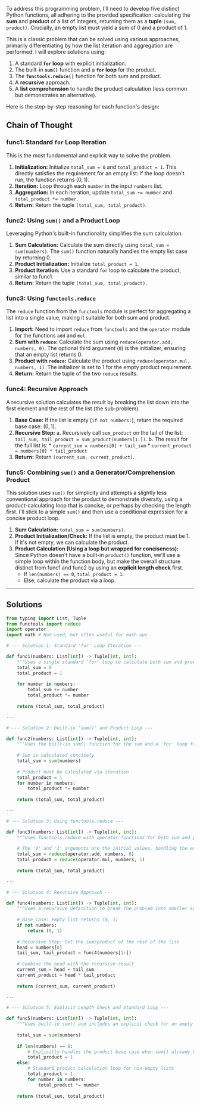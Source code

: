 To address this programming problem, I'll need to develop five distinct Python functions, all adhering to the provided specification: calculating the **sum** and **product** of a list of integers, returning them as a **tuple** `(sum, product)`. Crucially, an empty list must yield a sum of $0$ and a product of $1$.

This is a classic problem that can be solved using various approaches, primarily differentiating by how the list iteration and aggregation are performed. I will explore solutions using:

1.  A standard **`for` loop** with explicit initialization.
2.  The built-in **`sum()`** function and a **`for` loop** for the product.
3.  The **`functools.reduce()`** function for both sum and product.
4.  A **recursive** approach.
5.  A **list comprehension** to handle the product calculation (less common but demonstrates an alternative).

Here is the step-by-step reasoning for each function's design:

## Chain of Thought

### func1: Standard `for` Loop Iteration

This is the most fundamental and explicit way to solve the problem.

1.  **Initialization:** Initialize `total_sum = 0` and `total_product = 1`. This directly satisfies the requirement for an empty list: if the loop doesn't run, the function returns $(0, 1)$.
2.  **Iteration:** Loop through each `number` in the input `numbers` list.
3.  **Aggregation:** In each iteration, update `total_sum += number` and `total_product *= number`.
4.  **Return:** Return the tuple `(total_sum, total_product)`.

### func2: Using `sum()` and a Product Loop

Leveraging Python's built-in functionality simplifies the sum calculation.

1.  **Sum Calculation:** Calculate the sum directly using `total_sum = sum(numbers)`. The `sum()` function naturally handles the empty list case by returning $0$.
2.  **Product Initialization:** Initialize `total_product = 1`.
3.  **Product Iteration:** Use a standard `for` loop to calculate the product, similar to func1.
4.  **Return:** Return the tuple `(total_sum, total_product)`.

### func3: Using `functools.reduce`

The `reduce` function from the `functools` module is perfect for aggregating a list into a single value, making it suitable for both sum and product.

1.  **Import:** Need to import `reduce` from `functools` and the `operator` module for the functions `add` and `mul`.
2.  **Sum with `reduce`:** Calculate the sum using `reduce(operator.add, numbers, 0)`. The optional third argument (`0`) is the initializer, ensuring that an empty list returns $0$.
3.  **Product with `reduce`:** Calculate the product using `reduce(operator.mul, numbers, 1)`. The initializer is set to $1$ for the empty product requirement.
4.  **Return:** Return the tuple of the two `reduce` results.

### func4: Recursive Approach

A recursive solution calculates the result by breaking the list down into the first element and the rest of the list (the sub-problem).

1.  **Base Case:** If the list is empty (`if not numbers:`), return the required base case: $(0, 1)$.
2.  **Recursive Step:**
    a.  Recursively call `sum_product` on the tail of the list: `tail_sum, tail_product = sum_product(numbers[1:])`.
    b.  The result for the full list is:
    \* `current_sum = numbers[0] + tail_sum`
    \* `current_product = numbers[0] * tail_product`
3.  **Return:** Return `(current_sum, current_product)`.

### func5: Combining `sum()` and a Generator/Comprehension Product

This solution uses `sum()` for simplicity and attempts a slightly less conventional approach for the product to demonstrate diversity, using a product-calculating loop that is concise, or perhaps by checking the length first. I'll stick to a simple `sum()` and then use a conditional expression for a concise product loop.

1.  **Sum Calculation:** `total_sum = sum(numbers)`.
2.  **Product Initialization/Check:** If the list is empty, the product must be $1$. If it's not empty, we can calculate the product.
3.  **Product Calculation (Using a loop but wrapped for conciseness):** Since Python doesn't have a built-in `product()` function, we'll use a simple loop within the function body, but make the overall structure distinct from func1 and func2 by using an **explicit length check** first.
      * If `len(numbers) == 0`, `total_product = 1`.
      * Else, calculate the product via a loop.

-----

## Solutions

```python
from typing import List, Tuple
from functools import reduce
import operator
import math # Not used, but often useful for math ops

# --- Solution 1: Standard 'for' Loop Iteration ---

def func1(numbers: List[int]) -> Tuple[int, int]:
    """Uses a single standard 'for' loop to calculate both sum and product."""
    total_sum = 0
    total_product = 1
    
    for number in numbers:
        total_sum += number
        total_product *= number
        
    return (total_sum, total_product)

---

# --- Solution 2: Built-in 'sum()' and Product Loop ---

def func2(numbers: List[int]) -> Tuple[int, int]:
    """Uses the built-in sum() function for the sum and a 'for' loop for the product."""
    
    # Sum is calculated concisely
    total_sum = sum(numbers)
    
    # Product must be calculated via iteration
    total_product = 1
    for number in numbers:
        total_product *= number
        
    return (total_sum, total_product)

---

# --- Solution 3: Using functools.reduce ---

def func3(numbers: List[int]) -> Tuple[int, int]:
    """Uses functools.reduce with operator functions for both sum and product."""
    
    # The '0' and '1' arguments are the initial values, handling the empty list case.
    total_sum = reduce(operator.add, numbers, 0)
    total_product = reduce(operator.mul, numbers, 1)
        
    return (total_sum, total_product)

---

# --- Solution 4: Recursive Approach ---

def func4(numbers: List[int]) -> Tuple[int, int]:
    """Uses a recursive definition to break the problem into smaller sub-problems."""
    
    # Base Case: Empty list returns (0, 1)
    if not numbers:
        return (0, 1)
    
    # Recursive Step: Get the sum/product of the rest of the list
    head = numbers[0]
    tail_sum, tail_product = func4(numbers[1:])
    
    # Combine the head with the recursive result
    current_sum = head + tail_sum
    current_product = head * tail_product
    
    return (current_sum, current_product)

---

# --- Solution 5: Explicit Length Check and Standard Loop ---

def func5(numbers: List[int]) -> Tuple[int, int]:
    """Uses built-in sum() and includes an explicit check for an empty list before calculating product."""
    
    total_sum = sum(numbers)
    
    if len(numbers) == 0:
        # Explicitly handles the product base case when sum() already handled the sum base case
        total_product = 1
    else:
        # Standard product calculation loop for non-empty lists
        total_product = 1
        for number in numbers:
            total_product *= number
            
    return (total_sum, total_product)
```